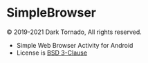 # SimpleBrowser
© 2019-2021 Dark Tornado, All rights reserved.

* Simple Web Browser Activity for Android
* License is [BSD 3-Clause](https://github.com/DarkTornado/SimpleBrowser/blob/master/LICENSE)
